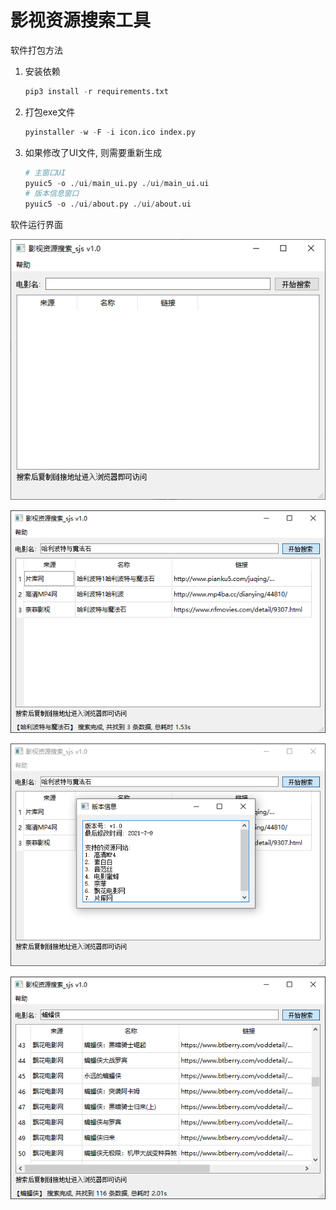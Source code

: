 # 影视资源搜索工具

软件打包方法

1. 安装依赖

   ```python
   pip3 install -r requirements.txt
   ```

2. 打包exe文件

   ```py
   pyinstaller -w -F -i icon.ico index.py
   ```

3. 如果修改了UI文件, 则需要重新生成

   ```python
   # 主窗口UI
   pyuic5 -o ./ui/main_ui.py ./ui/main_ui.ui
   # 版本信息窗口
   pyuic5 -o ./ui/about.py ./ui/about.ui
   ```



软件运行界面

![1](https://github.com/nofaceleon/source_search/blob/master/screenshots/1.PNG?raw=true)



![1](https://github.com/nofaceleon/source_search/blob/master/screenshots/2.PNG?raw=true)



![1](https://github.com/nofaceleon/source_search/blob/master/screenshots/3.PNG?raw=true)



![1](https://github.com/nofaceleon/source_search/blob/master/screenshots/4.PNG?raw=true)
